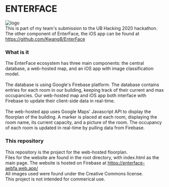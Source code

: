 # ENTERFACE

![logo](https://raw.githubusercontent.com/junqiwu02/ub-hacking-2020/master/images/logo.jpg)
<br>
This is part of my team's submission to the UB Hacking 2020 hackathon.
<br>
The other component of EnterFace, the iOS app can be found at https://github.com/Kwang8/EnterFace

### What is it

The EnterFace ecosystem has three main components: the central database, a web-hosted map, and an iOS app with image classification model.
<br><br>
The database is using Google's Firebase platform. The database contains entries for each room in our building, keeping track of their current and max occupancies. Our web-hosted map and iOS app both interface with Firebase to update their client-side data in real-time.
<br><br>
The web-hosted app uses Google Maps' Javascript API to display the floorplan of the building. A marker is placed at each room, displaying the room name, its current capacity, and a picture of the room. The occupancy of each room is updated in real-time by pulling data from Firebase.

### This repository

This repository is the project for the web-hosted floorplan.
<br>
Files for the website are found in the root directory, with index.html as the main page.
The website is hosted on Firebase at https://enterface-aebfa.web.app/
<br>All images used were found under the Creative Commons license.
<br>This project is not intended for commerical use.
